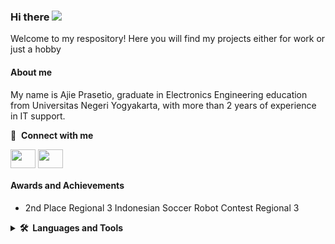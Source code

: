 ### Hi there <a href="https://www.gautamkrishnar.com/"><img src="https://media.giphy.com/media/hvRJCLFzcasrR4ia7z/giphy.gif" width="5%"></a>

Welcome to my respository! Here you will find my projects either for work or just a hobby

#### About me
My name is Ajie Prasetio, graduate in Electronics Engineering education from Universitas Negeri Yogyakarta, with more than 2 years of experience in IT support.

 
🔗 &nbsp;**Connect with me**
<p align="left">
<a href="https://www.linkedin.com/in/ajie-prasetio-035161241" target="blank"><img align="center" src="https://raw.githubusercontent.com/rahuldkjain/github-profile-readme-generator/master/src/images/icons/Social/linked-in-alt.svg" height="30" width="40" /></a>
<a href="https://www.instagram.com/jiebon15" target="blank"><img align="center" src="https://raw.githubusercontent.com/rahuldkjain/github-profile-readme-generator/master/src/images/icons/Social/instagram.svg" height="30" width="40" /></a>

  
#### Awards and Achievements
- 2nd Place Regional 3 Indonesian Soccer Robot Contest Regional 3

<details>
  <summary><b>🛠️&nbsp;&nbsp;Languages&nbsp;and&nbsp;Tools</b></summary>
  <br/>
<p align="left"> <a href="https://www.cprogramming.com/" target="_blank"> <img src="https://raw.githubusercontent.com/devicons/devicon/master/icons/c/c-original.svg" alt="c" width="40" height="40"/> </a> <a href="https://www.w3schools.com/cpp/" target="_blank"> <img src="https://raw.githubusercontent.com/devicons/devicon/master/icons/cplusplus/cplusplus-original.svg" alt="cplusplus" width="40" height="40"/> </a> <a href="https://www.linux.org/" target="_blank"> <img src="https://raw.githubusercontent.com/devicons/devicon/master/icons/linux/linux-original.svg" alt="linux" width="40" height="40"/> </a> <a href="https://www.python.org" target="_blank"> <img src="https://raw.githubusercontent.com/devicons/devicon/master/icons/python/python-original.svg" alt="python" width="40" height="40"/> </a>

<details>
  <summary><b>📕&nbsp;&nbsp;Online&nbsp;Courses</b></summary>
  <br/>
1. Introduction to Image Processing<br/>
2. Work Smarter with Microsoft Word<br/>
3. Exploratory Data Analysis with MATLAB<br/>
4. System Administration and IT Infrastructure Services<br/>
5. Introduction to Git and GitHub<br/>
6. Introduction to Business Analysis Using Spreadsheets: Basics<br/>
7. Create Charts and Dashboard using Google Sheets<br/>
8. Introduction to Python<br/>
9. Foundations: Data, Data, Everywhere<br/>
10. Take a Swing at Baseball Analytics: Explore Player Careers<br/>
11. Introduction to Mechanical Engineering Design and Manufacturing with Fusion 360<br/>
12. Operating Systems and You: Becoming a Power User<br/>
13. The Bits and Bytes of Computer Networking<br/>
14. Interfacing with the Raspberry Pi<br/>
15. Using Python to Access Web Data<br/>
16. Using Python to Interact with the Operating System<br/>
17. Using Databases with Python<br/>
18. Crash Course on Python<br/>
19. Image Processing with Python<br/>
20. Technical Support Fundamentals<br/>
21. The Arduino Platform and C Programming<br/>
22. Introduction to the Internet of Things and Embedded Systems<br/>
23. The Raspberry Pi Platform and Python Programming for the Raspberry Pi<br/>
24. Interfacing with the Arduino<br/>
25. Python Data Structures<br/>
26. Programming for Everybody (Getting Started with Python)<br/>
</details>
